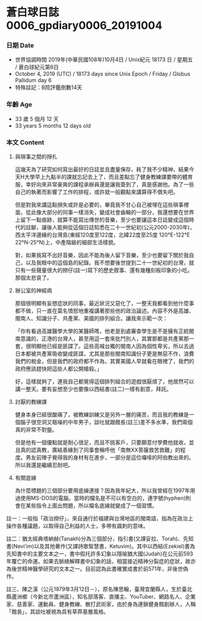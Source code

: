 蒼白球日誌0006_gpdiary0006_20191004
===

### 日期 Date
* 世界協調時間 2019年(中華民國108年)10月4日 / Unix紀元 18173 日 / 星期五 / 蒼白球紀元第6日
* October 4, 2019  (UTC) / 18173 days since Unix Epoch / Friday / Globus Pallidum day 6
* 特殊註記：B院評鑑倒數14天

### 年齡 Age 
* 33 歲 5 個月 12 天
* 33 years 5 months 12 days old

### 本文 Content 

1. 與瑣事之間的掙扎
    
    這幾天為了研究如何寫出最好的日誌並且盡量保存，耗了我不少精神，結果今天H大學早上九點半的課就忘記去上了，而且差點忘了健身教練課要帶的體育服，幸好向來非常豪爽的課程承辦員還是讓我簽到了，真是感謝他。為了一些自己的執著而影響了工作的排程，或許就一般觀點來講算得不償失吧。
    
    但是對我來講這點損失或許是必要的，畢竟我不甘心自己被埋在這些瑣事裡面，從此像大部分的同事一樣消失，變成社會齒輪的一部分，我還想要在世界上留下一點痕跡，就算不能寫出傳世的音樂，至少也要讓這本日誌變成這個時代的註腳，讓後人能夠從這個日誌知悉在二十一世紀初(公元2000-2030年)，西太平洋邊緣的台灣島(東經120度至122度，北緯22度至25度 120°E-122°E 22°N-25°N)上，中產階級的細部生活樣貌。
    
    對，如果我寫不出好音樂，因此不能為後人留下音樂，至少也要留下關於我自己，以及我眼中的這個島的紀錄。我不想要後世提到二十一世紀初的台灣，就只有一些聲量很大的撈仔(註一)寫下的歷史敘事、還有幾種刻板印象的小吃。那個太悲哀了。
    
2. 辦公室的神經病

    那個很明顯有妄想症狀的同事，最近狀況又惡化了，一整天我都看到他什麼事都不做，只一直在莫名憤怒地重複講著那些他的政治論述。內容不外是高雄、閩南人、知識分子、共產黨、美國的排列組合。讓我來示範一次：
    
    「你有看過高雄醫學大學的某醫師嗎，他老是到處審查學生是不是擁有正統閩南意識的，正港的台灣人，甚至用這一套來批鬥別人，其實那都是共產黨那一套，很明顯他已經是匪諜了。這些高喊台獨的閩南人因為個性卑劣，所以去過日本都被共產黨吸收變成匪諜，尤其是那些閩南知識份子更是無惡不作，浪費我們的稅金，但是我們的政府都不作為，其實美國人早就看在眼裡了，我們的政府應該趕快把這些人都公開槍殺。」

    好，這樣就夠了，連我自己都覺得這個排列組合的遊戲很厭煩了，他居然可以講一整天。要有妄想至少也要像以西結書(註二)一樣有創意，拜託。
    
3. 討厭的教練課

    健身本身已經很酸痛了，被教練訓練又是另外一層的痛苦，而且我的教練是一個腦子很空洞又聒噪的中年男子，談吐就跟館長(註三)差不多水準，我們兩個真的非常不對盤。

    但是他有一個優點就是耐心很足，而且不挑客戶，只要願意付學費他就收，並且真的認真教，廣結善緣到了同事會稱呼他「南無XX菩薩救苦救難」的程度。男友前陣子覺得我的身材有在進步，一部分是這位囉嗦的阿伯教出來的。所以我還是繼續忍耐吧。
    
4. 有關底線

    為什麼標題的三個部分要用底線連接？因為我年紀大，所以我曾經在1997年用過使用MS-DOS的電腦，當時的檔名是不可以有空白的，連字號(hyphen)則會在某些指令上面出問題，所以檔名底線就變成了一個習慣。
    
註一：一般指「政治撈仔」，來自通行於福建與台灣地區的閩南語，指為在政治上操作各種議題，以取得自己利益的人士，多帶有諷刺的意味。

註二：猶太經典塔納赫(Tanakh)分為三個部分，指引書(又譯妥拉、Torah)、先知書(Nevi'im)以及其他著作(又譯詩歌智慧書，Ketuvim)。其中以西結(Ezekiel)書為先知書中的主要文本之一，書中假托許多幻象以隱喻猶大國(Judah)在公元前593年覆亡的命運。如果去脈絡解釋書中幻象的話，相當接近精神分裂症的症狀，故亦為後世精神醫學研究的文本之一。目前認為此書確實成書於前571年，非後世偽作。

註三、陳之漢（公元1979年3月12日－），原名陳思翰，臺灣宜蘭縣人，生於臺北縣蘆洲鄉（今新北市蘆洲區），知名部落客、直播主、YouTuber、網路名人、企業家、慈善家、運動員、健身教練、散打武術家，由於身為連鎖健身館創辦人，人稱「館長」，其談吐被視為具有草莽基層風格。